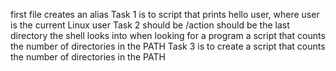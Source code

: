 first file creates an alias
Task 1 is to script that prints hello user, where user is the current Linux user
Task 2 should be /action should be the last directory the shell looks into when looking for a program
a script that counts the number of directories in the PATH
Task 3 is to create a script that counts the number of directories in the PATH
